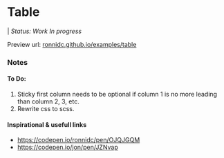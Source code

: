 # Table

| *Status: Work In progress*

Preview url: 
[ronnidc.github.io/examples/table](https://ronnidc.github.io/examples/table)

### Notes

#### To Do:

1. Sticky first column needs to be optional if column 1 is no more leading than column 2, 3, etc.
2. Rewrite css to scss. 

#### Inspirational & usefull links

- https://codepen.io/ronnidc/pen/OJQJGQM
- https://codepen.io/jon/pen/JZNvap
